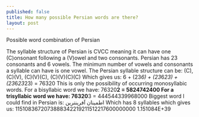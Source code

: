 ```yaml
---
published: false
title: How many possible Persian words are there?
layout: post
---
```

Possible word combination of Persian

The syllable structure of Persian is CVCC meaning it can have one (C)onsonant following a (V)owel and two consonants. Persian has 23 consonants and 6 vowels. The minimum number of vowels and consonants a syllable can have is one vowel. 
The Persian syllable structure can be: 
(C), (C)(V), (C)(V)(C), (C)(V)(C)(C) 
Which gives us:
6 + (23*6) + (23*6*23) + (23*6*23*23) =
76320
This is only the possibility of occurring monosyllabic words.
For a bisyllabic word we have: 
76320**2 = 5824742400
For a trisyllabic word we have:
76320**3 = 444544339968000
Biggest word I could find in Persian is:
اطمينان آفرينترين
Which has 8 syllables which gives us:
1151083672073888342219211512217600000000
1.151084E+39

